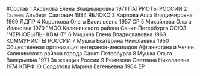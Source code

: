 #Состав
1 Аксенова Елена Владимировна 1971 ПАТРИОТЫ РОССИИ
2 Галеев Альберт Саитович 1934 ЯБЛОКО
3 Карпова Алла Владимировна 1969 ЛДПР
4 Короткова Ольга Васильевна 1957 СР
5 Михайлова Ольга Ивановна 1970 \"МОО Калининского района Санкт-Петербурга СОЮЗ \"ЧЕРНОБЫЛЬ- КВАНТ\"
6 Мишина Елена Владиславовна 1963 КОММУНИСТЫ РОССИИ
7 Мушка Екатерина Николаевна 1950 Общественная организация ветеранов-инвалидов Афганистана и Чечни Калининского района города Санкт-Петербурга
8 Мушка Ольга Валерьевна 1971 За женщин России
9 Ремизова Светлана Николаевна 1974 КПРФ
10 Солдатова Марина Евгеньевна 1964 ЕР
